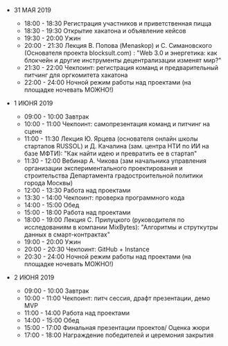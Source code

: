 - 31 МАЯ 2019
  
    - 18:00 - 18:30 Регистрация участников и приветственная пицца
    - 18:30 - 19:30 Открытие хакатона и объявление кейсов
    - 19:30 - 20:00 Ужин
    - 20:00 - 21:30 Лекция В. Попова (Menaskop) и С. Симановского (Основателя проекта blocksult.com) : "Web 3.0 и энергетика: как блокчейн и другие инструменты децентрализации изменят мир?"
    - 21:30 - 22:00 Чекпоинт: регистрация команд и предварительный питчинг для оргкомитета хакатона
    - 22:00 - 24:00 Ночной режим работы над проектами (на площадке ночевать МОЖНО!)

- 1 ИЮНЯ 2019
  
    - 09:00 - 10:00 Завтрак
    - 10:00 - 11:00 Чекпоинт: самопрезентация команд и питчинг на сцене
    - 11:00 - 11:30 Лекция Ю. Ярцева (основателя онлайн школы стартапов RUSSOL) и Д. Качалина (зам. центра НТИ по ИИ на базе МФТИ): "Как найти идею и превратить ее в стартап"
    - 11:30 - 12:00 Вебинар А. Чикова (зам начальника управления организации экспериментального проектирования и строительства Департамента градостроительной политики города Москвы)
    - 12:00 - 13:30 Работа над проектами
    - 13:30 - 14:00 Чекпоинт: проверка программного кода
    - 14:00 - 15:00 Обед
    - 15:00 - 18:00 Работа над проектами
    - 18:00 - 19:00 Лекция С. Прилуцкого (руководителя по исследованиям в компании MixBytes): "Алгоритмы и струткутры данных в смарт-контрактах"
    - 19:00 - 20:00 Ужин
    - 20:00 - 20:30 Чекпоинт: GitHub + Instance
    - 20:30 - 24:00 Ночной режим работы над проектами (на площадке ночевать МОЖНО!)
    
- 2 ИЮНЯ 2019
  
    - 09:00 - 10:00 Завтрак
    - 10:00 - 11:00 Чекпоинт: питч сессия, драфт презентации, демо MVP
    - 11:00 - 14:00 Работа над проектами
    - 14:00 - 15:00 Обед
    - 15:00 - 17:00 Финальная презентации проектов/ Оценка жюри
    - 17:00 - 18:00 Награждение победителей и церемония закрытия
